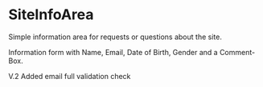 # SiteInfoArea
Simple information area for requests or questions about the site.

Information form with Name, Email, Date of Birth, Gender and a Comment-Box.

V.2 Added email full validation check
